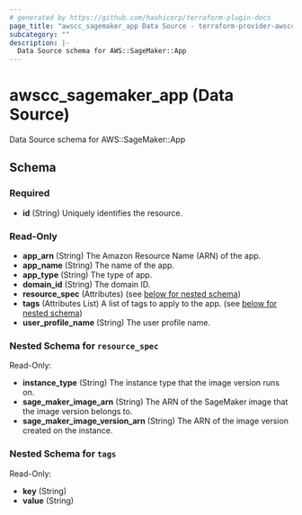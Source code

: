 ```yaml
---
# generated by https://github.com/hashicorp/terraform-plugin-docs
page_title: "awscc_sagemaker_app Data Source - terraform-provider-awscc"
subcategory: ""
description: |-
  Data Source schema for AWS::SageMaker::App
---
```


# awscc_sagemaker_app (Data Source)

Data Source schema for AWS::SageMaker::App



<!-- schema generated by tfplugindocs -->
## Schema

### Required

- **id** (String) Uniquely identifies the resource.

### Read-Only

- **app_arn** (String) The Amazon Resource Name (ARN) of the app.
- **app_name** (String) The name of the app.
- **app_type** (String) The type of app.
- **domain_id** (String) The domain ID.
- **resource_spec** (Attributes) (see [below for nested schema](#nestedatt--resource_spec))
- **tags** (Attributes List) A list of tags to apply to the app. (see [below for nested schema](#nestedatt--tags))
- **user_profile_name** (String) The user profile name.

<a id="nestedatt--resource_spec"></a>
### Nested Schema for `resource_spec`

Read-Only:

- **instance_type** (String) The instance type that the image version runs on.
- **sage_maker_image_arn** (String) The ARN of the SageMaker image that the image version belongs to.
- **sage_maker_image_version_arn** (String) The ARN of the image version created on the instance.


<a id="nestedatt--tags"></a>
### Nested Schema for `tags`

Read-Only:

- **key** (String)
- **value** (String)


